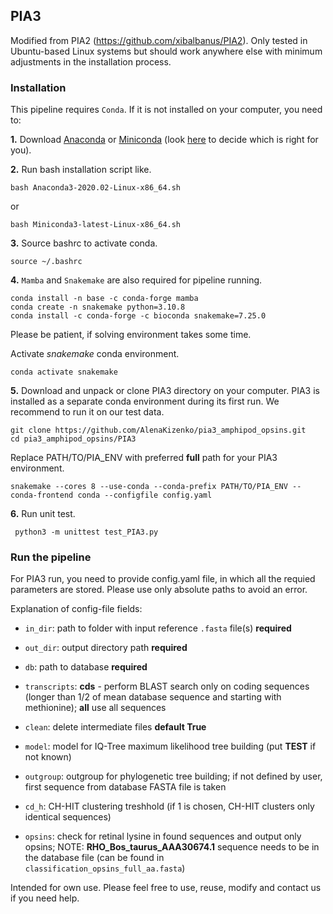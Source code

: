 ## PIA3

Modified from PIA2 (https://github.com/xibalbanus/PIA2).
Only tested in Ubuntu-based Linux systems but should work anywhere else with minimum adjustments in the installation process.

### Installation

This pipeline requires `Conda`. If it is not installed on your computer, you need to:

**1.** Download [Anaconda](https://www.anaconda.com/products/individual) or [Miniconda](https://docs.conda.io/en/latest/miniconda.html) (look [here](https://docs.conda.io/projects/conda/en/latest/user-guide/install/download.html#anaconda-or-miniconda) to decide which is right for you).

**2.** Run bash installation script like.
```commandline
bash Anaconda3-2020.02-Linux-x86_64.sh
``` 
or 
```commandline
bash Miniconda3-latest-Linux-x86_64.sh
```

**3.** Source bashrc to activate conda.

```commandline
source ~/.bashrc
```

**4.**
`Mamba` and `Snakemake` are also required for pipeline running.

```commandline
conda install -n base -c conda-forge mamba
conda create -n snakemake python=3.10.8
conda install -c conda-forge -c bioconda snakemake=7.25.0
```
Please be patient, if solving environment takes some time.

Activate *snakemake* conda environment.
```commandline
conda activate snakemake
```

**5.**
Download and unpack or clone PIA3 directory on your computer. PIA3 is installed as a separate conda environment during its first run. We recommend to run it on our test data.

```commandline
git clone https://github.com/AlenaKizenko/pia3_amphipod_opsins.git
cd pia3_amphipod_opsins/PIA3
```

Replace PATH/TO/PIA_ENV with preferred **full** path for your PIA3 environment.
```commandline
snakemake --cores 8 --use-conda --conda-prefix PATH/TO/PIA_ENV --conda-frontend conda --configfile config.yaml 
```
**6.** Run unit test.

```commandline
 python3 -m unittest test_PIA3.py
```

### Run the pipeline
For PIA3 run, you need to provide config.yaml file, in which all the requied parameters are stored. Please use only absolute paths to avoid an error.

Explanation of config-file fields:

* `in_dir`: path to folder with input reference `.fasta` file(s) **required**

* `out_dir`: output directory path **required**

* `db`: path to database **required**

* `transcripts`: **cds** - perform BLAST search only on coding sequences (longer than 1/2 of mean database sequence and starting with methionine); **all** use all sequences

* `clean`: delete intermediate files **default True**

* `model`: model for IQ-Tree maximum likelihood tree building (put **TEST** if not known)

* `outgroup`: outgroup for phylogenetic tree building; if not defined by user, first sequence from database FASTA file is taken

* `cd_h`: CH-HIT clustering treshhold (if 1 is chosen, CH-HIT clusters only identical sequences)

* `opsins`: check for retinal lysine in found sequences and output only opsins; NOTE: **RHO_Bos_taurus_AAA30674.1** sequence needs to be in the database file (can be found in `classification_opsins_full_aa.fasta`)


Intended for own use. Please feel free to use, reuse, modify and contact us if you need help.